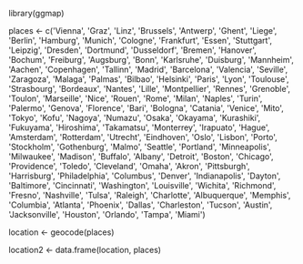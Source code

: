 
library(ggmap)

 places <- c('Vienna', 'Graz', 'Linz', 'Brussels', 'Antwerp', 'Ghent', 'Liege', 'Berlin', 'Hamburg', 'Munich', 'Cologne', 'Frankfurt', 'Essen', 'Stuttgart', 'Leipzig', 'Dresden', 'Dortmund', 'Dusseldorf', 'Bremen', 'Hanover', 'Bochum', 'Freiburg', 'Augsburg', 'Bonn', 'Karlsruhe', 'Duisburg', 'Mannheim', 'Aachen', 'Copenhagen', 'Tallinn', 'Madrid', 'Barcelona', 'Valencia', 'Seville', 'Zaragoza', 'Malaga', 'Palmas', 'Bilbao', 'Helsinki', 'Paris', 'Lyon', 'Toulouse', 'Strasbourg', 'Bordeaux', 'Nantes', 'Lille', 'Montpellier', 'Rennes', 'Grenoble', 'Toulon', 'Marseille', 'Nice', 'Rouen', 'Rome', 'Milan', 'Naples', 'Turin', 'Palermo', 'Genova', 'Florence', 'Bari', 'Bologna', 'Catania', 'Venice', 'Mito', 'Tokyo', 'Kofu', 'Nagoya', 'Numazu', 'Osaka', 'Okayama', 'Kurashiki', 'Fukuyama', 'Hiroshima', 'Takamatsu', 'Monterrey', 'Irapuato', 'Hague', 'Amsterdam', 'Rotterdam', 'Utrecht', 'Eindhoven', 'Oslo', 'Lisbon', 'Porto', 'Stockholm', 'Gothenburg', 'Malmo', 'Seattle', 'Portland', 'Minneapolis', 'Milwaukee', 'Madison', 'Buffalo', 'Albany', 'Detroit', 'Boston', 'Chicago', 'Providence', 'Toledo', 'Cleveland', 'Omaha', 'Akron', 'Pittsburgh', 'Harrisburg', 'Philadelphia', 'Columbus', 'Denver', 'Indianapolis', 'Dayton', 'Baltimore', 'Cincinnati', 'Washington', 'Louisville',  'Wichita', 'Richmond', 'Fresno', 'Nashville', 'Tulsa', 'Raleigh', 'Charlotte', 'Albuquerque', 'Memphis', 'Columbia', 'Atlanta', 'Phoenix',  'Dallas', 'Charleston', 'Tucson', 'Austin', 'Jacksonville', 'Houston', 'Orlando', 'Tampa', 'Miami')

location <- geocode(places)

location2 <- data.frame(location, places)





